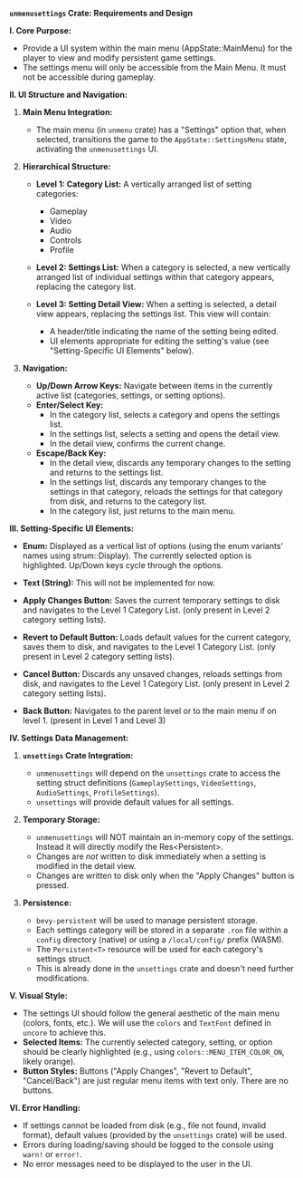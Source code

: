 **`unmenusettings` Crate: Requirements and Design**

**I. Core Purpose:**

*   Provide a UI system within the main menu (AppState::MainMenu) for the player
    to view and modify persistent game settings.
*   The settings menu will only be accessible from the Main Menu. It must not be
    accessible during gameplay.

**II. UI Structure and Navigation:**

1. **Main Menu Integration:**
    *   The main menu (in `unmenu` crate) has a "Settings" option that, when selected, 
        transitions the game to the `AppState::SettingsMenu` state, activating the `unmenusettings` UI.

2. **Hierarchical Structure:**
    *   **Level 1: Category List:** A vertically arranged list of setting categories:
        *   Gameplay
        *   Video
        *   Audio
        *   Controls
        *   Profile

    *   **Level 2: Settings List:** When a category is selected, a new vertically 
    arranged list of individual settings within that category appears, replacing 
    the category list.

    *   **Level 3: Setting Detail View:** When a setting is selected, a detail view 
    appears, replacing the settings list. This view will contain:
        *   A header/title indicating the name of the setting being edited.
        *   UI elements appropriate for editing the setting's value (see "Setting-Specific UI Elements" below).

3. **Navigation:**
    *   **Up/Down Arrow Keys:** Navigate between items in the currently active list (categories, settings, or setting options).
    *   **Enter/Select Key:**
        *   In the category list, selects a category and opens the settings list.
        *   In the settings list, selects a setting and opens the detail view.
        *   In the detail view, confirms the current change.
    *   **Escape/Back Key:**
        *   In the detail view, discards any temporary changes to the setting 
            and returns to the settings list.
        *   In the settings list, discards any temporary changes to the settings
            in that category, reloads the settings for that category from disk, 
            and returns to the category list.
        *   In the category list, just returns to the main menu.

**III. Setting-Specific UI Elements:**

*   **Enum:** Displayed as a vertical list of options (using the enum variants' 
    names using strum::Display). The currently selected option is highlighted.
    Up/Down keys cycle through the options.
*   **Text (String):** This will not be implemented for now. 

*   **Apply Changes Button:** Saves the current temporary settings to disk and
    navigates to the Level 1 Category List. (only present in Level 2 category setting lists).
*   **Revert to Default Button:** Loads default values for the current category,
    saves them to disk, and navigates to the Level 1 Category List.
    (only present in Level 2 category setting lists).
*   **Cancel Button:** Discards any unsaved changes, reloads settings from disk,
    and navigates to the Level 1 Category List.
    (only present in Level 2 category setting lists).
*   **Back Button:** Navigates to the parent level or to the main menu if on level 1.
    (present in Level 1 and Level 3)

**IV. Settings Data Management:**

1. **`unsettings` Crate Integration:**
    *   `unmenusettings` will depend on the `unsettings` crate to access the setting struct definitions (`GameplaySettings`, `VideoSettings`, `AudioSettings`, `ProfileSettings`).
    *   `unsettings` will provide default values for all settings.

2. **Temporary Storage:**
    *   `unmenusettings` will NOT maintain an in-memory copy of the settings.
        Instead it will directly modify the Res<Persistent<XYZSetting>>.
    *   Changes are *not* written to disk immediately when a setting is modified in the detail view.
    *   Changes are written to disk only when the "Apply Changes" button is pressed.

3. **Persistence:**
    *   `bevy-persistent` will be used to manage persistent storage.
    *   Each settings category will be stored in a separate `.ron` file within a `config` directory (native) or using a `/local/config/` prefix (WASM).
    *   The `Persistent<T>` resource will be used for each category's settings struct.
    *   This is already done in the `unsettings` crate and doesn't need further modifications.

**V. Visual Style:**

*   The settings UI should follow the general aesthetic of the main menu
    (colors, fonts, etc.). We will use the `colors` and `TextFont` defined in 
    `uncore` to achieve this.
*   **Selected Items:** The currently selected category, setting, or option
    should be clearly highlighted (e.g., using `colors::MENU_ITEM_COLOR_ON`, likely orange).
*   **Button Styles:** Buttons ("Apply Changes", "Revert to Default", "Cancel/Back")
    are just regular menu items with text only. There are no buttons.

**VI. Error Handling:**

*   If settings cannot be loaded from disk (e.g., file not found, invalid format), 
    default values (provided by the `unsettings` crate) will be used.
*   Errors during loading/saving should be logged to the console using `warn!` or `error!`.
*   No error messages need to be displayed to the user in the UI.
